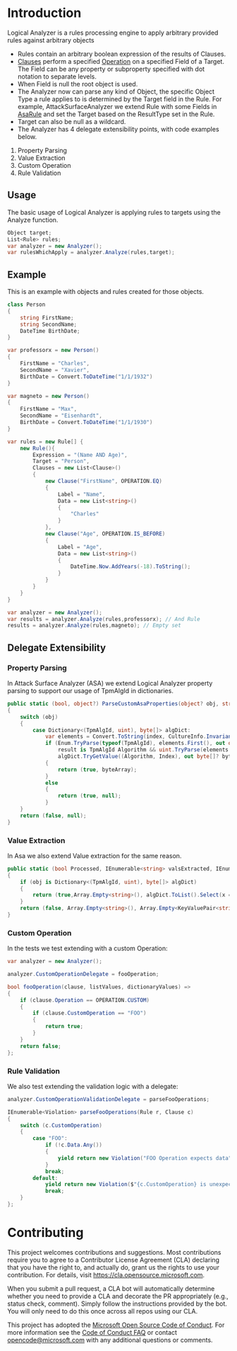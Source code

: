 # Introduction

Logical Analyzer is a rules processing engine to apply arbitrary provided rules against arbitrary objects

* Rules contain an arbitrary boolean expression of the results of Clauses.
* [Clauses](https://github.com/microsoft/LogicalAnalyzer/blob/main/LogicalAnalyzer/Clause.cs) perform a specified [Operation](https://github.com/microsoft/LogicalAnalyzer/blob/main/LogicalAnalyzer/Operation.cs) on a specified Field of a Target.  The Field can be any property or subproperty specified with dot notation to separate levels. 
* When Field is null the root object is used. 
* The Analyzer now can parse any kind of Object, the specific Object Type a rule applies to is determined by the Target field in the Rule.   For example, AttackSurfaceAnalyzer we extend Rule with some Fields in [AsaRule](https://github.com/microsoft/AttackSurfaceAnalyzer/pull/516/files#diff-0b512edc1f875025bdc9925a7ad29713) and set the Target based on the ResultType set in the Rule.
* Target can also be null as a wildcard.
* The Analyzer has 4 delegate extensibility points, with code examples below.
1. Property Parsing
2. Value Extraction
3. Custom Operation
4. Rule Validation

## Usage

The basic usage of Logical Analyzer is applying rules to targets using the Analyze function.

```csharp
Object target;
List<Rule> rules;
var analyzer = new Analyzer();
var rulesWhichApply = analyzer.Analyze(rules,target);
```

## Example

This is an example with objects and rules created for those objects.

```csharp
class Person
{
    string FirstName;
    string SecondName;
    DateTime BirthDate;
}

var professorx = new Person()
{
    FirstName = "Charles",
    SecondName = "Xavier",
    BirthDate = Convert.ToDateTime("1/1/1932")
}

var magneto = new Person()
{
    FirstName = "Max",
    SecondName = "Eisenhardt",
    BirthDate = Convert.ToDateTime("1/1/1930")
}

var rules = new Rule[] {
    new Rule(){
        Expression = "(Name AND Age)",
        Target = "Person",
        Clauses = new List<Clause>()
        {
            new Clause("FirstName", OPERATION.EQ)
            {
                Label = "Name",
                Data = new List<string>()
                {
                    "Charles"
                }
            },
            new Clause("Age", OPERATION.IS_BEFORE)
            {
                Label = "Age",
                Data = new List<string>()
                {
                    DateTime.Now.AddYears(-18).ToString();
                }
            }
        }
    }
}

var analyzer = new Analyzer();
var results = analyzer.Analyze(rules,professorx); // And Rule
results = analyzer.Analyze(rules,magneto); // Empty set
```

## Delegate Extensibility

### Property Parsing
In Attack Surface Analyzer (ASA) we extend Logical Analyzer property parsing to support our usage of TpmAlgId in dictionaries.
```csharp
public static (bool, object?) ParseCustomAsaProperties(object? obj, string index)
{
    switch (obj)
    {
        case Dictionary<(TpmAlgId, uint), byte[]> algDict:
            var elements = Convert.ToString(index, CultureInfo.InvariantCulture)?.Trim('(').Trim(')').Split(new[] { ',' }, StringSplitOptions.RemoveEmptyEntries);
            if (Enum.TryParse(typeof(TpmAlgId), elements.First(), out object? result) &&
                result is TpmAlgId Algorithm && uint.TryParse(elements.Last(), out uint Index) &&
                algDict.TryGetValue((Algorithm, Index), out byte[]? byteArray))
            {
                return (true, byteArray);
            }
            else
            {
                return (true, null);
            }
    }
    return (false, null);
}
```

### Value Extraction
In Asa we also extend Value extraction for the same reason.
```csharp
public static (bool Processed, IEnumerable<string> valsExtracted, IEnumerable<KeyValuePair<string, string>> dictExtracted) ParseCustomAsaObjectValues(object? obj)
{
    if (obj is Dictionary<(TpmAlgId, uint), byte[]> algDict)
    {
        return (true,Array.Empty<string>(), algDict.ToList().Select(x => new KeyValuePair<string, string>(x.Key.ToString(), Convert.ToBase64String(x.Value))).ToList());
    }
    return (false, Array.Empty<string>(), Array.Empty<KeyValuePair<string,string>>());
}
```

### Custom Operation
In the tests we test extending with a custom Operation:
```csharp
var analyzer = new Analyzer();

analyzer.CustomOperationDelegate = fooOperation;

bool fooOperation(clause, listValues, dictionaryValues) =>
{
    if (clause.Operation == OPERATION.CUSTOM)
    {
        if (clause.CustomOperation == "FOO")
        {
            return true;
        }
    }
    return false;
};
```

### Rule Validation
We also test extending the validation logic with a delegate:
```csharp
analyzer.CustomOperationValidationDelegate = parseFooOperations;

IEnumerable<Violation> parseFooOperations(Rule r, Clause c)
{
    switch (c.CustomOperation)
    {
        case "FOO":
            if (!c.Data.Any())
            {
                yield return new Violation("FOO Operation expects data", r, c);
            }
            break;
        default:
            yield return new Violation($"{c.CustomOperation} is unexpected", r, c);
            break;
    }
};
```

# Contributing

This project welcomes contributions and suggestions.  Most contributions require you to agree to a
Contributor License Agreement (CLA) declaring that you have the right to, and actually do, grant us
the rights to use your contribution. For details, visit https://cla.opensource.microsoft.com.

When you submit a pull request, a CLA bot will automatically determine whether you need to provide
a CLA and decorate the PR appropriately (e.g., status check, comment). Simply follow the instructions
provided by the bot. You will only need to do this once across all repos using our CLA.

This project has adopted the [Microsoft Open Source Code of Conduct](https://opensource.microsoft.com/codeofconduct/).
For more information see the [Code of Conduct FAQ](https://opensource.microsoft.com/codeofconduct/faq/) or
contact [opencode@microsoft.com](mailto:opencode@microsoft.com) with any additional questions or comments.
